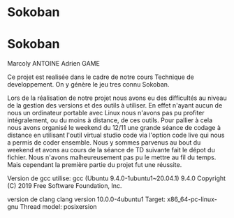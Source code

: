 # Sokoban
# Sokoban
Marcoly ANTOINE
Adrien GAME


Ce projet est realisée dans le cadre de notre cours Technique de developpement. On y génère le jeu tres connu Sokoban.

Lors de la réalisation de notre projet nous avons eu des difficultés au niveau de la gestion des versions et des outils à utiliser. En effet n'ayant aucun de nous un ordinateur portable avec Linux nous n'avons pas pu profiter intégralement, ou du moins à distance, de ces outils. Pour pallier à cela nous avons organisé le weekend du 12/11 une grande séance de codage à distance en utilisant l'outil virtual studio code via l'option code live qui nous a permis de coder ensemble. 
Nous y sommes parvenus au bout du weekend et avons au cours de la séance de TD suivante fait le dépot du fichier. Nous n'avons malheureusement pas pu le mettre au fil du temps.
Mais cependant la première partie du projet fut une réussite.

Version de gcc utilise:
gcc (Ubuntu 9.4.0-1ubuntu1~20.04.1) 9.4.0
Copyright (C) 2019 Free Software Foundation, Inc.


version de clang
clang version 10.0.0-4ubuntu1 
Target: x86_64-pc-linux-gnu
Thread model: posixersion 
